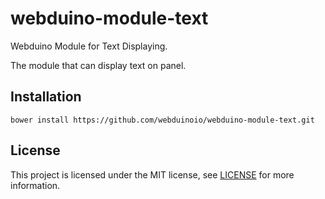 # webduino-module-text

Webduino Module for Text Displaying.

The module that can display text on panel.

## Installation

```shell
bower install https://github.com/webduinoio/webduino-module-text.git
```

## License

This project is licensed under the MIT license, see [LICENSE](LICENSE) for more information.